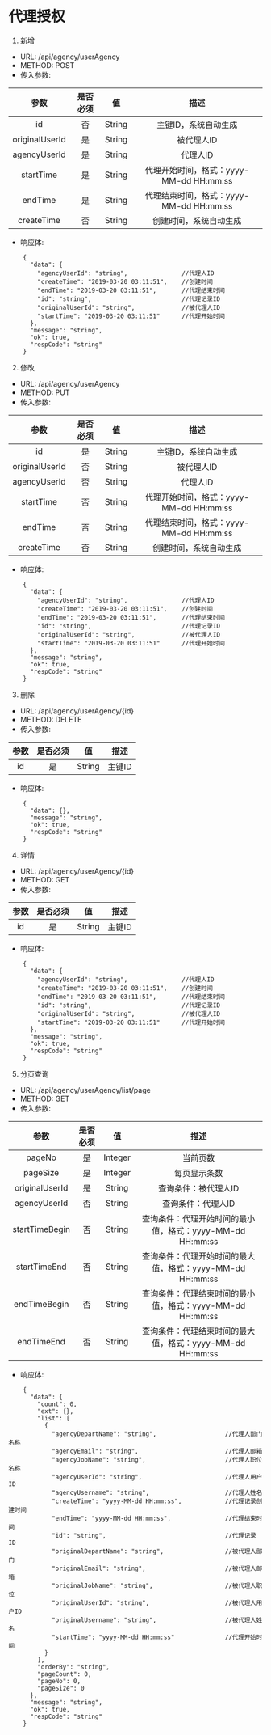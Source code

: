 # 代理授权
1. 新增
- URL: /api/agency/userAgency
- METHOD: POST
- 传入参数:

|参数|是否必须|值|描述|
|:-:|:-:|:-:|:-:|
|id|否|String|主键ID，系统自动生成|
|originalUserId|是|String|被代理人ID|
|agencyUserId|是	|String|代理人ID|
|startTime|是|String|代理开始时间，格式：yyyy-MM-dd HH:mm:ss|
|endTime|是|String|代理结束时间，格式：yyyy-MM-dd HH:mm:ss|
|createTime|否|String|创建时间，系统自动生成|
- 响应体:

```
    {
      "data": {
        "agencyUserId": "string",               //代理人ID
        "createTime": "2019-03-20 03:11:51",    //创建时间
        "endTime": "2019-03-20 03:11:51",       //代理结束时间
        "id": "string",                         //代理记录ID
        "originalUserId": "string",             //被代理人ID
        "startTime": "2019-03-20 03:11:51"      //代理开始时间
      },
      "message": "string",
      "ok": true,
      "respCode": "string"
    }
```
2. 修改
- URL: /api/agency/userAgency
- METHOD: PUT
- 传入参数:

|参数|是否必须|值|描述|
|:-:|:-:|:-:|:-:|
|id|是|String|主键ID，系统自动生成|
|originalUserId|否|String|被代理人ID|
|agencyUserId|否	|String|代理人ID|
|startTime|否|String|代理开始时间，格式：yyyy-MM-dd HH:mm:ss|
|endTime|否|String|代理结束时间，格式：yyyy-MM-dd HH:mm:ss|
|createTime|否|String|创建时间，系统自动生成|
- 响应体:

```
    {
      "data": {
        "agencyUserId": "string",               //代理人ID
        "createTime": "2019-03-20 03:11:51",    //创建时间
        "endTime": "2019-03-20 03:11:51",       //代理结束时间
        "id": "string",                         //代理记录ID
        "originalUserId": "string",             //被代理人ID
        "startTime": "2019-03-20 03:11:51"      //代理开始时间
      },
      "message": "string",
      "ok": true,
      "respCode": "string"
    }
```
3. 删除
- URL: /api/agency/userAgency/{id}
- METHOD: DELETE
- 传入参数:

|参数|是否必须|值|描述|
|:-:|:-:|:-:|:-:|
|id|是|String|主键ID|
- 响应体:

```
    {
      "data": {},
      "message": "string",
      "ok": true,
      "respCode": "string"
    }
```
4. 详情
- URL: /api/agency/userAgency/{id}
- METHOD: GET
- 传入参数:

|参数|是否必须|值|描述|
|:-:|:-:|:-:|:-:|
|id|是|String|主键ID|
- 响应体:

```
    {
      "data": {
        "agencyUserId": "string",               //代理人ID
        "createTime": "2019-03-20 03:11:51",    //创建时间
        "endTime": "2019-03-20 03:11:51",       //代理结束时间
        "id": "string",                         //代理记录ID
        "originalUserId": "string",             //被代理人ID
        "startTime": "2019-03-20 03:11:51"      //代理开始时间
      },
      "message": "string",
      "ok": true,
      "respCode": "string"
    }
```
5. 分页查询
- URL: /api/agency/userAgency/list/page
- METHOD: GET
- 传入参数:

|参数|是否必须|值|描述|
|:-:|:-:|:-:|:-:|
|pageNo|是|	Integer|当前页数|
|pageSize|是|Integer|每页显示条数|
|originalUserId|是|String|查询条件：被代理人ID|
|agencyUserId|否|String|查询条件：代理人ID|
|startTimeBegin|否|String|查询条件：代理开始时间的最小值，格式：yyyy-MM-dd HH:mm:ss|
|startTimeEnd|否	|String|查询条件：代理开始时间的最大值，格式：yyyy-MM-dd HH:mm:ss|
|endTimeBegin|否	|String|查询条件：代理结束时间的最小值，格式：yyyy-MM-dd HH:mm:ss|
|endTimeEnd|否|String|查询条件：代理结束时间的最大值，格式：yyyy-MM-dd HH:mm:ss|
- 响应体:

```
    {
      "data": {
        "count": 0,
        "ext": {},
        "list": [
          {
            "agencyDepartName": "string",                   //代理人部门名称
            "agencyEmail": "string",                        //代理人邮箱
            "agencyJobName": "string",                      //代理人职位名称
            "agencyUserId": "string",                       //代理人用户ID
            "agencyUsername": "string",                     //代理人姓名
            "createTime": "yyyy-MM-dd HH:mm:ss",            //代理记录创建时间
            "endTime": "yyyy-MM-dd HH:mm:ss",               //代理结束时间
            "id": "string",                                 //代理记录ID
            "originalDepartName": "string",                 //被代理人部门
            "originalEmail": "string",                      //被代理人邮箱
            "originalJobName": "string",                    //被代理人职位
            "originalUserId": "string",                     //被代理人用户ID
            "originalUsername": "string",                   //被代理人姓名
            "startTime": "yyyy-MM-dd HH:mm:ss"              //代理开始时间
          }
        ],
        "orderBy": "string",
        "pageCount": 0,
        "pageNo": 0,
        "pageSize": 0
      },
      "message": "string",
      "ok": true,
      "respCode": "string"
    }
```

